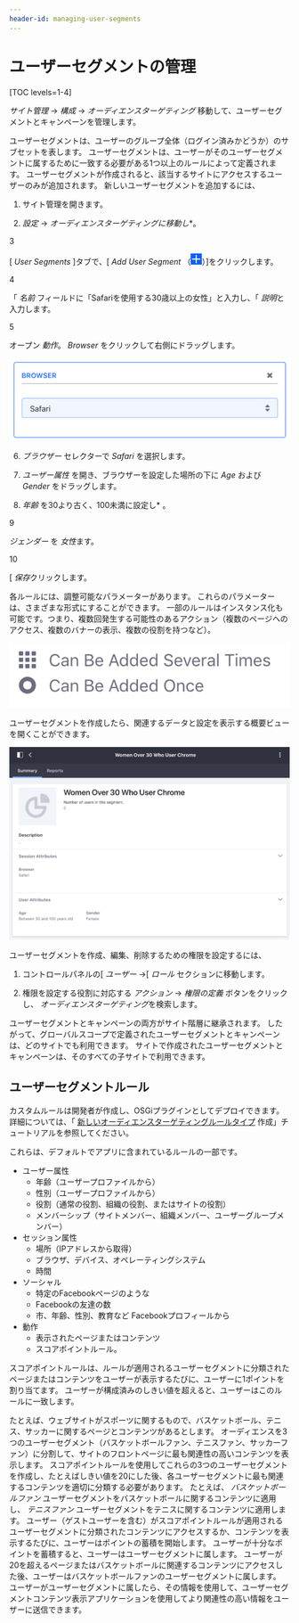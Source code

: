 ```yaml
---
header-id: managing-user-segments
---
```


# ユーザーセグメントの管理

[TOC levels=1-4]

*サイト管理* → *構成* → *オーディエンスターゲティング* 移動して、ユーザーセグメントとキャンペーンを管理します。

ユーザーセグメントは、ユーザーのグループ全体（ログイン済みかどうか）のサブセットを表します。 ユーザーセグメントは、ユーザーがそのユーザーセグメントに属するために一致する必要がある1つ以上のルールによって定義されます。 ユーザーセグメントが作成されると、該当するサイトにアクセスするユーザーのみが追加されます。 新しいユーザーセグメントを追加するには、

1.  サイト管理を開きます。

2.  *設定* → *オーディエンスターゲティングに移動し**。</p></li>

3

[ *User Segments* ]タブで、[ *Add User Segment* （![Add User Segment](../../images-dxp/icon-add.png)）]をクリックします。

4

「 *名前* フィールドに「Safariを使用する30歳以上の女性」と入力し、「 *説明*と入力します。

5

オープン *動作*。 *Browser* をクリックして右側にドラッグします。</ol>

![図1：ルールを適用した後、ルールをクリックして展開/折りたたみます。](../../images-dxp/audience-targeting-rules.png)

6.  *ブラウザー* セレクターで *Safari* を選択します。

7.  *ユーザー属性* を開き、ブラウザーを設定した場所の下に *Age* および *Gender* をドラッグします。

8.  *年齢* を30より古く、100未満に設定し* 。</p></li>

9

*ジェンダー* を *女性*ます。

10

[ *保存*クリックします。</ol>

各ルールには、調整可能なパラメーターがあります。 これらのパラメーターは、さまざまな形式にすることができます。 一部のルールはインスタンス化も可能です。つまり、複数回発生する可能性のあるアクション（複数のページへのアクセス、複数のバナーの表示、複数の役割を持つなど）。

![図2：インスタンス化可能なルールとインスタンス化できないルールでは、アイコンが異なります。](../../images-dxp/instanceable-icons.png)

ユーザーセグメントを作成したら、関連するデータと設定を表示する概要ビューを開くことができます。

![図3：既存のユーザーセグメントを選択して、[概要]ページを表示します。](../../images-dxp/user-segment-summary.png)

ユーザーセグメントを作成、編集、削除するための権限を設定するには、

1.  コントロールパネルの[ *ユーザー* →[ *ロール* セクションに移動します。

2.  権限を設定する役割に対応する *アクション* → *権限の定義* ボタンをクリックし、 *オーディエンスターゲティング*を検索します。

ユーザーセグメントとキャンペーンの両方がサイト階層に継承されます。 したがって、グローバルスコープで定義されたユーザーセグメントとキャンペーンは、どのサイトでも利用できます。 サイトで作成されたユーザーセグメントとキャンペーンは、そのすべての子サイトで利用できます。

## ユーザーセグメントルール

カスタムルールは開発者が作成し、OSGiプラグインとしてデプロイできます。 詳細については、「 [新しいオーディエンスターゲティングルールタイプ](/docs/7-1/tutorials/-/knowledge_base/t/creating-new-audience-targeting-rule-types) 作成」チュートリアルを参照してください。

これらは、デフォルトでアプリに含まれているルールの一部です。

  - ユーザー属性
      - 年齢（ユーザープロファイルから）
      - 性別（ユーザープロファイルから）
      - 役割（通常の役割、組織の役割、またはサイトの役割）
      - メンバーシップ（サイトメンバー、組織メンバー、ユーザーグループメンバー）
  - セッション属性
      - 場所（IPアドレスから取得）
      - ブラウザ、デバイス、オペレーティングシステム
      - 時間
  - ソーシャル
      - 特定のFacebookページのような
      - Facebookの友達の数
      - 市、年齢、性別、教育など Facebookプロフィールから
  - 動作
      - 表示されたページまたはコンテンツ
      - スコアポイントルール。

スコアポイントルールは、ルールが適用されるユーザーセグメントに分類されたページまたはコンテンツをユーザーが表示するたびに、ユーザーに1ポイントを割り当てます。 ユーザーが構成済みのしきい値を超えると、ユーザーはこのルールに一致します。

たとえば、ウェブサイトがスポーツに関するもので、バスケットボール、テニス、サッカーに関するページとコンテンツがあるとします。 オーディエンスを3つのユーザーセグメント（バスケットボールファン、テニスファン、サッカーファン）に分割して、サイトのフロントページに最も関連性の高いコンテンツを表示します。 スコアポイントルールを使用してこれらの3つのユーザーセグメントを作成し、たとえばしきい値を20にした後、各ユーザーセグメントに最も関連するコンテンツを適切に分類する必要があります。 たとえば、 *バスケットボールファン* ユーザーセグメントをバスケットボールに関するコンテンツに適用し、 *テニスファン* ユーザーセグメントをテニスに関するコンテンツに適用します。 ユーザー（ゲストユーザーを含む）がスコアポイントルールが適用されるユーザーセグメントに分類されたコンテンツにアクセスするか、コンテンツを表示するたびに、ユーザーはポイントの蓄積を開始します。 ユーザーが十分なポイントを蓄積すると、ユーザーはユーザーセグメントに属します。 ユーザーが20を超えるページまたはバスケットボールに関連するコンテンツにアクセスした後、ユーザーはバスケットボールファンのユーザーセグメントに属します。 ユーザーがユーザーセグメントに属したら、その情報を使用して、ユーザーセグメントコンテンツ表示アプリケーションを使用してより関連性の高い情報をユーザーに送信できます。
